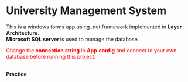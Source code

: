 # University Management System
This is a windows forms app using .net framework implemented in <strong>Layer Architecture</strong>. <br/><strong>Microsoft SQL server </strong>is used to manage the database.<br/>
<p style="color: red">Change the <strong>connection string</strong> in <strong>App.config</strong> and connect to your own database before running this project.</p>
<p><strong><br/>Practice</strong></p>
